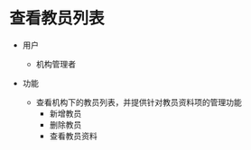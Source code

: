 # 查看教员列表

* 用户
	* 机构管理者

* 功能
	* 查看机构下的教员列表，并提供针对教员资料项的管理功能
		* 新增教员
		* 删除教员
		* 查看教员资料
<!--stackedit_data:
eyJoaXN0b3J5IjpbMTUzNzgzOTA0MywtMjA4ODc0NjYxMl19
-->